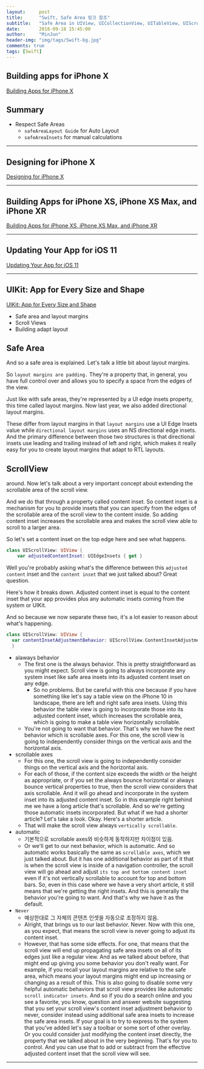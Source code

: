```yaml
---
layout:     post
title:      "Swift, Safe Area 링크 참조"
subtitle:   "Safe Area in UIView, UICollectionView, UITableView, UIScrollView, UIViewController"
date:       2018-09-18 15:45:00
author:     "MinJun"
header-img: "img/tags/Swift-bg.jpg"
comments: true 
tags: [Swift]
---
```


## Building apps for iPhone X 

[Building Apps for iPhone X](https://developer.apple.com/fall17/201)

## Summary 

- Respect Safe Areas 
	- `safeAreaLayout Guide` for Auto Layout
	- `safeAreaInsets` for manual calculations

---

## Designing for iPhone X 

[Designing for iPhone X](https://developer.apple.com/videos/play/tech-talks/801)

---

## Building Apps for iPhone XS, iPhone XS Max, and iPhone XR

[Building Apps for iPhone XS, iPhone XS Max, and iPhone XR](https://developer.apple.com/videos/play/tech-talks/207)

---

## Updating Your App for iOS 11 

[Updating Your App for iOS 11](https://developer.apple.com/videos/play/wwdc2017/204)

---

## UIKit: App for Every Size and Shape

[UIKit: App for Every Size and Shape](https://developer.apple.com/videos/play/wwdc2018/235/)

- Safe area and layout margins 
- Scroll Views 
- Building adapt layout 

## Safe Area 

And so a safe area is explained. Let's talk a little bit about layout margins.

So `layout margins are padding.` They're a property that, in general, you have full control over and allows you to specify a space from the edges of the view.

Just like with safe areas, they're represented by a UI edge insets property, this time called layout margins. Now last year, we also added directional layout margins.

These differ from layout margins in that `layout margins` use a UI Edge Insets value while `directional layout margins` uses an NS directional edge insets. And the primary difference between those two structures is that directional insets use leading and trailing instead of left and right, which makes it really easy for you to create layout margins that adapt to RTL layouts.

## ScrollView 

around. Now let's talk about a very important concept about extending the scrollable area of the scroll view.

And we do that through a property called content inset. So content inset is a mechanism for you to provide insets that you can specify from the edges of the scrollable area of the scroll view to the content inside. So adding content inset increases the scrollable area and makes the scroll view able to scroll to a larger area.

So let's set a content inset on the top edge here and see what happens.

```swift
class UIScrollView: UIView {
	var adjustedContentInset: UIEdgeInsets { get } 
```

Well you're probably asking what's the difference between this `adjusted content` inset and the `content inset` that we just talked about? Great question.

Here's how it breaks down. Adjusted content inset is equal to the content inset that your app provides plus any automatic insets coming from the system or UIKit.

And so because we now separate these two, it's a lot easier to reason about what's happening.

```swift 
class UIScrollView: UIView {
  var contentInsetAdjustmentBehavior: UIScrollView.ContentInsetAdjustmentBehavior
  }
```

- alaways behavior
	- The first one is the always behavior. This is pretty straightforward as you might expect. Scroll view is going to always incorporate any system inset like safe area insets into its adjusted content inset on any edge.
		-  So no problems. But be careful with this one because if you have something like let's say a table view on the iPhone 10 in landscape, there are left and right safe area insets. Using this behavior the table view is going to incorporate those into its adjusted content inset, which increases the scrollable area, which is going to make a table view horizontally scrollable.
	- You're not going to want that behavior. That's why we have the next behavior which is scrollable axes. For this one, the scroll view is going to independently consider things on the vertical axis and the horizontal axis.
- scrollable axes
	- For this one, the scroll view is going to independently consider things on the vertical axis and the horizontal axis.
	- For each of those, if the content size exceeds the width or the height as appropriate, or if you set the always bounce horizontal or always bounce vertical properties to true, then the scroll view considers that axis scrollable. And it will go ahead and incorporate in the system inset into its adjusted content inset. So in this example right behind me we have a long article that's scrollable. And so we're getting those automatic insets incorporated. But what if we had a shorter article? Let's take a look. Okay. Here's a shorter article.
	- That will make the scroll view always `vertically scrollable`. 
- automatic
	- 기본적으로 scrollable axes와 비슷하게 동작하지만 차이점이 있음.
	- Or we'll get to our next behavior, which is automatic. And so automatic works basically the same as `scrollable axes`, which we just talked about. But it has one additional behavior as part of it that is when the scroll view is inside of a navigation controller, the scroll view will go ahead and adjust `its top and bottom content inset` even if it's not vertically scrollable to account for top and bottom bars. So, even in this case where we have a very short article, it still means that we're getting the right insets. And this is generally the behavior you're going to want. And that's why we have it as the default.
- `Never`
	- 예상한대로 그 자체의 콘텐츠 인셋을 자동으로 조정하지 않음. 
	- Alright, that brings us to our last behavior. Never. Now with this one, as you expect, that means the scroll view is never going to adjust its content inset.
	-  However, that has some side effects. For one, that means that the scroll view will end up propagating safe area insets on all of its edges just like a regular view. And as we talked about before, that might end up giving you some behavior you don't really want. For example, if you recall your layout margins are relative to the safe area, which means your layout margins might end up increasing or changing as a result of this. This is also going to disable some very helpful automatic behaviors that scroll view provides like automatic `scroll indicator insets`. And so if you do a search online and you see a favorite, you know, question and answer website suggesting that you set your scroll view's content inset adjustment behavior to never, consider instead using additional safe area insets to increase the safe area insets. If your goal is to try to express to the system that you've added let's say a toolbar or some sort of other overlay. Or you could consider just modifying the content inset directly, the property that we talked about in the very beginning. That's for you to control. And you can use that to add or subtract from the effective adjusted content inset that the scroll view will see.

---
